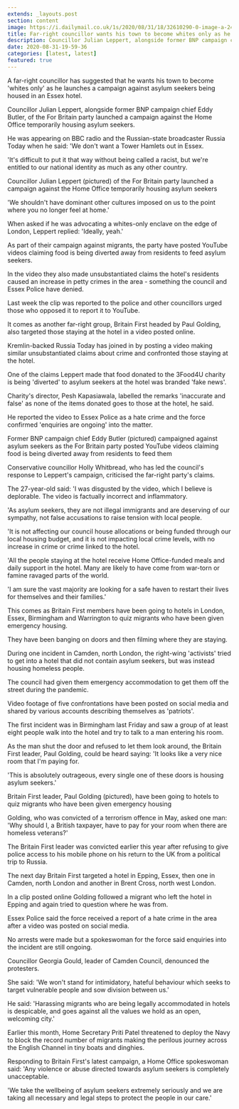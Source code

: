 ```yaml
---
extends: _layouts.post
section: content
image: https://i.dailymail.co.uk/1s/2020/08/31/18/32610290-0-image-a-24_1598893841715.jpg 
title: Far-right councillor wants his town to become whites only as he launches campaign 
description: Councillor Julian Leppert, alongside former BNP campaign chief Eddy Butler, of the For Britain party launched a campaign against the Home Office temporarily housing asylum seekers. 
date: 2020-08-31-19-59-36 
categories: [latest, latest] 
featured: true 
--- 
```

A far-right councillor has suggested that he wants his town to become 'whites only' as he launches a campaign against asylum seekers being housed in an Essex hotel.

Councillor Julian Leppert, alongside former BNP campaign chief Eddy Butler, of the For Britain party launched a campaign against the Home Office temporarily housing asylum seekers. 

He was appearing on BBC radio and the Russian-state broadcaster Russia Today when he said: 'We don't want a Tower Hamlets out in Essex. 

'It's difficult to put it that way without being called a racist, but we're entitled to our national identity as much as any other country.

Councillor Julian Leppert (pictured) of the For Britain party launched a campaign against the Home Office temporarily housing asylum seekers

'We shouldn't have dominant other cultures imposed on us to the point where you no longer feel at home.' 

When asked if he was advocating a whites-only enclave on the edge of London, Leppert replied: 'Ideally, yeah.'

As part of their campaign against migrants, the party have posted YouTube videos claiming food is being diverted away from residents to feed asylum seekers.

In the video they also made unsubstantiated claims the hotel's residents caused an increase in petty crimes in the area - something the council and Essex Police have denied.

Last week the clip was reported to the police and other councillors urged those who opposed it to report it to YouTube.

It comes as another far-right group, Britain First headed by Paul Golding, also targeted those staying at the hotel in a video posted online.

Kremlin-backed Russia Today has joined in by posting a video making similar unsubstantiated claims about crime and confronted those staying at the hotel. 

One of the claims Leppert made that food donated to the 3Food4U charity is being 'diverted' to asylum seekers at the hotel was branded 'fake news'.

Charity's director, Pesh Kapasiawala, labelled the remarks 'inaccurate and false' as none of the items donated goes to those at the hotel, he said.

He reported the video to Essex Police as a hate crime and the force confirmed 'enquiries are ongoing' into the matter.

Former BNP campaign chief Eddy Butler (pictured) campaigned against asylum seekers as the For Britain party posted YouTube videos claiming food is being diverted away from residents to feed them

Conservative councillor Holly Whitbread, who has led the council's response to Leppert's campaign, criticised the far-right party's claims.

The 27-year-old said: 'I was disgusted by the video, which I believe is deplorable. The video is factually incorrect and inflammatory. 

'As asylum seekers, they are not illegal immigrants and are deserving of our sympathy, not false accusations to raise tension with local people.  

'It is not affecting our council house allocations or being funded through our local housing budget, and it is not impacting local crime levels, with no increase in crime or crime linked to the hotel.

'All the people staying at the hotel receive Home Office-funded meals and daily support in the hotel. Many are likely to have come from war-torn or famine ravaged parts of the world.

'I am sure the vast majority are looking for a safe haven to restart their lives for themselves and their families.'

This comes as Britain First members have been going to hotels in London, Essex, Birmingham and Warrington to quiz migrants who have been given emergency housing.

They have been banging on doors and then filming where they are staying.

During one incident in Camden, north London, the right-wing 'activists' tried to get into a hotel that did not contain asylum seekers, but was instead housing homeless people.

The council had given them emergency accommodation to get them off the street during the pandemic.

Video footage of five confrontations have been posted on social media and shared by various accounts describing themselves as 'patriots'. 

The first incident was in Birmingham last Friday and saw a group of at least eight people walk into the hotel and try to talk to a man entering his room.

As the man shut the door and refused to let them look around, the Britain First leader, Paul Golding, could be heard saying: 'It looks like a very nice room that I'm paying for. 

'This is absolutely outrageous, every single one of these doors is housing asylum seekers.' 

Britain First leader, Paul Golding (pictured), have been going to hotels to quiz migrants who have been given emergency housing

Golding, who was convicted of a terrorism offence in May, asked one man: 'Why should I, a British taxpayer, have to pay for your room when there are homeless veterans?'

The Britain First leader was convicted earlier this year after refusing to give police access to his mobile phone on his return to the UK from a political trip to Russia. 

The next day Britain First targeted a hotel in Epping, Essex, then one in Camden, north London and another in Brent Cross, north west London.

In a clip posted online Golding followed a migrant who left the hotel in Epping and again tried to question where he was from. 

Essex Police said the force received a report of a hate crime in the area after a video was posted on social media.

No arrests were made but a spokeswoman for the force said enquiries into the incident are still ongoing.   

Councillor Georgia Gould, leader of Camden Council, denounced the protesters.

She said: 'We won't stand for intimidatory, hateful behaviour which seeks to target vulnerable people and sow division between us.'  

He said: 'Harassing migrants who are being legally accommodated in hotels is despicable, and goes against all the values we hold as an open, welcoming city.' 

Earlier this month, Home Secretary Priti Patel threatened to deploy the Navy to block the record number of migrants making the perilous journey across the English Channel in tiny boats and dinghies.

Responding to Britain First's latest campaign, a Home Office spokeswoman said: 'Any violence or abuse directed towards asylum seekers is completely unacceptable.

'We take the wellbeing of asylum seekers extremely seriously and we are taking all necessary and legal steps to protect the people in our care.' 

